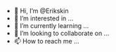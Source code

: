 - 👋 Hi, I’m @Erikskin
- 👀 I’m interested in ...
- 🌱 I’m currently learning ...
- 💞️ I’m looking to collaborate on ...
- 📫 How to reach me ...

<!---
Erikskin/Erikskin is a ✨ special ✨ repository because its `README.md` (this file) appears on your GitHub profile.
You can click the Preview link to take a look at your changes.
--->
